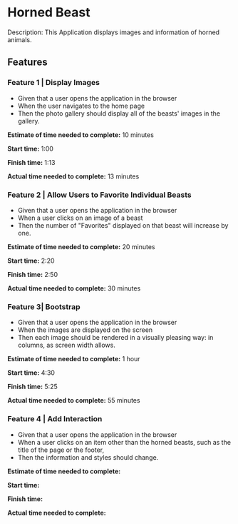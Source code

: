 # Horned Beast

Description: This Application displays images and information of horned animals.

## Features

### Feature 1 | Display Images

- Given that a user opens the application in the browser
- When the user navigates to the home page
- Then the photo gallery should display all of the beasts' images in the gallery.

**Estimate of time needed to complete:** 10 minutes

**Start time:** 1:00

**Finish time:** 1:13

**Actual time needed to complete:** 13 minutes

### Feature 2 | Allow Users to Favorite Individual Beasts

- Given that a user opens the application in the browser
- When a user clicks on an image of a beast
- Then the number of "Favorites" displayed on that beast will increase by one.

**Estimate of time needed to complete:** 20 minutes

**Start time:** 2:20

**Finish time:** 2:50

**Actual time needed to complete:** 30 minutes

### Feature 3| Bootstrap

- Given that a user opens the application in the browser
- When the images are displayed on the screen
- Then each image should be rendered in a visually pleasing way: in columns, as screen width allows.

**Estimate of time needed to complete:** 1 hour

**Start time:** 4:30

**Finish time:** 5:25

**Actual time needed to complete:** 55 minutes

### Feature 4 | Add Interaction

- Given that a user opens the application in the browser
- When a user clicks on an item other than the horned beasts, such as the title of the page or the footer,
- Then the information and styles should change.

**Estimate of time needed to complete:**

**Start time:**

**Finish time:**

**Actual time needed to complete:**
